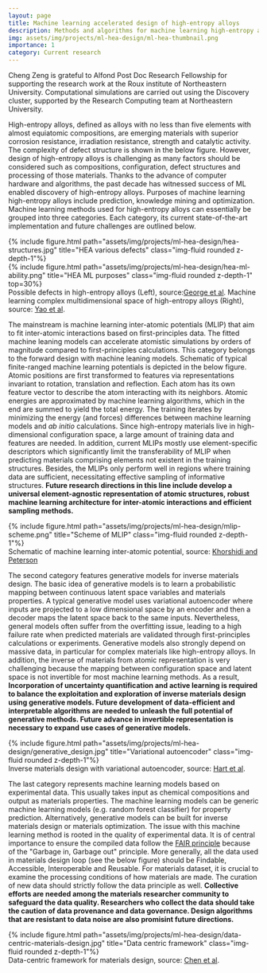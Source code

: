 ```yaml
---
layout: page
title: Machine learning accelerated design of high-entropy alloys
description: Methods and algorithms for machine learning high-entropy alloys
img: assets/img/projects/ml-hea-design/ml-hea-thumbnail.png
importance: 1
category: Current research
---
```


Cheng Zeng is grateful to Alfond Post Doc Research Fellowship for supporting the research work at the Roux institute of Northeastern University. Computational simulations are carried out using the Discovery cluster, supported by the Research Computing team at Northeastern University.

High-entropy alloys, defined as alloys with no less than five elements with almost equiatomic compositions, are emerging materials with superior corrosion resistance, irradiation resistance, strength and catalytic activity.
The complexity of defect structure is shown in the below figure.
However, design of high-entropy alloys is challenging as many factors should be considered such as compositions, configuration, defect structures and processing of those materials. Thanks to the advance of computer hardware and algorithms, the past decade has witnessed success of ML enabled discovery of high-entropy alloys.
Purposes of machine learning high-entropy alloys include prediction, knowledge mining and optimization.
Machine learning methods used for high-entropy alloys can essentially be grouped into three categories. Each category, its current state-of-the-art implementation and future challenges are outlined below.

<div class="row justify-content-sm-center">
    <div class="col-sm-5 mt-3 mt-md-0">
        {% include figure.html path="assets/img/projects/ml-hea-design/hea-structures.jpg" title="HEA various defects" class="img-fluid rounded z-depth-1"%}
    </div>
    <div class="col-sm-6 mt-3 mt-md-0">
        {% include figure.html path="assets/img/projects/ml-hea-design/hea-ml-ability.png" title="HEA ML purposes" class="img-fluid rounded z-depth-1" top=30%}
    </div>
</div>
<div class="caption">
    Possible defects in high-entropy alloys (Left), source:<a href="https://www.nature.com/articles/s41578-019-0121-4">George et al</a>. Machine learning complex multidimensional space of high-entropy alloys (Right), source: <a href="https://www.science.org/doi/10.1126/science.abn3103?url_ver=Z39.88-2003&rfr_id=ori:rid:crossref.org&rfr_dat=cr_pub%20%200pubmed">Yao et al</a>.
</div>

The mainstream is machine learning inter-atomic potentials (MLIP) that aim to fit inter-atomic interactions based on first-principles data. The fitted machine leaning models can accelerate atomistic simulations by orders of magnitude compared to first-principles calculations. This category belongs to the forward design with machine leaning models. Schematic of typical finite-ranged machine learning potentials is depicted in the below figure. Atomic positions are first transformed to features via representations invariant to rotation, translation and reflection. Each atom has its own feature vector to describe the atom interacting with its neighbors. Atomic energies are approximated by machine learning algorithms, which in the end are summed to yield the total energy. The training iterates by minimizing the energy (and forces) differences between machine learning models and *ab initio* calculations. Since high-entropy materials live in high-dimensional configuration space, a large amount of training data and features are needed. In addition, current MLIPs mostly use element-specific descriptors which significantly limit the transferability of MLIP when predicting materials comprising elements not existent in the training structures. Besides, the MLIPs only perform well in regions where training data are sufficient, necessitating effective sampling of informative structures. **Future research directions in this line include develop a universal element-agnostic representation of atomic structures, robust machine learning architecture for inter-atomic interactions and efficient sampling methods.**

<div class="row justify-content-sm-center">
    <div class="col-sm-8 mt-3 mt-md-0">
        {% include figure.html path="assets/img/projects/ml-hea-design/mlip-scheme.png" title="Scheme of MLIP" class="img-fluid rounded z-depth-1"%}
    </div>
</div>
<div class="caption">
    Schematic of machine learning inter-atomic potential, source: <a href='https://www.sciencedirect.com/science/article/pii/S0010465516301266?via%3Dihub'>Khorshidi and Peterson</a>
</div>

The second category features generative models for inverse materials design. The basic idea of generative models is to learn a probabilistic mapping between continuous latent space variables and materials properties. A typical generative model uses variational autoencoder where inputs are projected to a low dimensional space by an encoder and then a decoder maps the latent space back to the same inputs. Nevertheless, general models often suffer from the overfitting issue, leading to a high failure rate when predicted materials are validated through first-principles calculations or experiments. Generative models also strongly depend on massive data, in particular for complex materials like high-entropy alloys. In addition, the inverse of materials from atomic representation is very challenging because the mapping between configuration space and latent space is not invertible for most machine learning methods. As a result, **Incorporation of uncertainty quantification and active learning is required to balance the exploitation and exploration of inverse materials design using generative models. Future development of data-efficient and interpretable algorithms are needed to unleash the full potential of generative methods. Future advance in invertible representation is necessary to expand use cases of generative models.**

<div class="row justify-content-sm-center">
        {% include figure.html path="assets/img/projects/ml-hea-design/generative_design.jpg" title="Variational autoencoder" class="img-fluid rounded z-depth-1"%}
</div>
<div class="caption">
    Inverse materials design with variational autoencoder, source: <a href='https://www.nature.com/articles/s41578-021-00340-w'>Hart et al</a>.
</div>

The last category represents machine learning models based on experimental data. This usually takes input as chemical compositions and output as materials properties. The machine learning models can be generic machine learning models (e.g. random forest classifier) for property prediction. Alternatively, generative models can be built for inverse materials design or materials optimization. The issue with this machine learning method is rooted in the quality of experimental data. It is of central importance to ensure the compiled data follow the <a href='https://www.nature.com/articles/sdata201618'>FAIR principle</a> because of the "Garbage in, Garbage out" principle. More generally, all the data used in materials design loop (see the below figure) should be Findable, Accessible, Interoperable and Reusable. For materials dataset, it is crucial to examine the processing conditions of how materials are made. The curation of new data should strictly follow the data principle as well. **Collective efforts are needed among the materials researcher community to safeguard the data quality. Researchers who collect the data should take the caution of data provenance and data governance. Design algorithms that are resistant to data noise are also promisint future directions.**

<div class="row justify-content-sm-center">
    <div class="col-sm-10 mt-3 mt-md-0">
        {% include figure.html path="assets/img/projects/ml-hea-design/data-centric-materials-design.jpg" title="Data centric framework" class="img-fluid rounded z-depth-1"%}
    </div>
</div>
<div class="caption">
    Data-centric framework for materials design, source: <a href='https://www.sciencedirect.com/science/article/pii/S209580992200056X'>Chen et al</a>.
</div>
